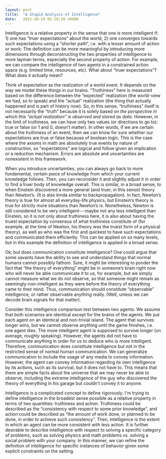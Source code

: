 ```yaml
---
layout: post
title:  "A Stupid Analysis of Intelligence"
date:   2021-10-14 02:18:19 +0400
---
```


Intelligence is a relative property in the sense that one is more intelligent if: 1) one has “truer expectations” about the world, 2) one converges towards such expectations using a “shorter path”, i.e. with a lesser amount of action or work. The definition can be more meaningful by introducing more dimensions through deconstructing the two properties of intelligence to more layman terms, especially the second property of action. For example, we can compare the intelligence of two agents in a constrained action space (e.g. limited time, resources, etc). What about “truer expectations”? What does it actually mean?

Think of expectation as the realization of a world event. It depends on the way we model these things in our brains. “Truthiness” here is measured based on the difference between the “expected” realization (the world-view we had, so to speak) and the “actual” realization (the thing that actually happened and is part of history now). So, in this sense, “truthiness” itself is _not_ necessarily the “truth” because it is solely based on *the perspective in which this “actual realization” is observed and stored as data*. However, in the limit of truthiness, we can have only two values (or directions to go to): true or false (or 1 and 0, doesn’t matter). In other words, if we are certain about the truthiness of an event, then we can know for sure whether our expectations are true or false because of boolean logic. This is the case where the axioms in math are absolutely true events by nature of construction, so "expectations" are logical and follow given an implication or a reduction mechanism. Errors are absolute and uncertainties are nonexistent in this framework.

When you introduce uncertainties, you can always go back to more fundamental, certain piece of knowledge from which your current knowledge follows. Then, you can reconsider it and slightly adjust it in order to find a truer body of knowledge overall. This is similar, in a broad sense, to when Einstein discovered a more general (and truer, in this sense) theory than Newton’s. (It is also kinda similar to backpropagation). In fact, Newton’s theory is true for almost all everyday-life physics, but Einstein’s theory is true for strictly more situations than Newton’s is. Nonetheless, Newton is still considered to be very intelligent---maybe not any less intelligent than Einstein, so it is not only about truthiness here, it is also about having the truest expectation by consensus of what truthiness constitute of (for example, at the time of Newton, his theory was the truest form of a physical theory), as well as who was the first and quickest to have such expectations and communicated them efficiently. This can be applied on so many levels, but in this example the definition of intelligence is applied in a broad sense.

Ok, but does communication constitute intelligence? One could argue that some savants have the ability to see and understand things that normal humans cannot possibly fathom. Sure, it might be interesting to ponder the fact that “the theory of everything” might be in someone’s brain right now who will never be able communicate it to us, for example, but we simply cannot measure what we do not observe, so that someone might remain as seemingly-non-intelligent as they were before the theory of everything came to their mind. Thus, communication should constitute “observable” intelligence, or rather observable anything really. (Well, unless we can decode brain signals for that matter).

Consider this intelligence comparison test between two agents. We assume that both scenarios are identical except for the brains of the agents. We put each agent on an identical and non-trivial island. The agent that survives longer wins, but we cannot observe anything until the game finishes, i.e. one agent dies. The more intelligent agent is supposed to survive longer (on average, roughly speaking). However, the agents did not have to communicate anything in order for us to deduce who is more intelligent. Therefore, communication does constitute intelligence but not in the restricted sense of normal human communication. We can generalize communication to include the usage of any media to convey information. However, the agent can convey information regarding its own intelligence by its actions, such as its survival, but it does not have to. This means that there are simple facts about the universe that we may never be able to observe, including the extreme intelligence of the guy who discovered the theory of everything in his garage but couldn’t convey it to anyone.

Intelligence is a complicated concept to define rigorously. I'm trying to define intelligence in the broadest sense possible as a relative property in terms of two quantities: truthiness and action. Truthiness could be described as the “consistency with respect to some prior knowledge”, and action could be described as “the amount of work done, or planned to be done, in order to achieve such consistency”. Then, intelligence is the extent in which an agent can be more consistent with less action. It is further desirable to describe intelligence with respect to solving a specific category of problems, such as solving physics and math problems vs. solving a social problem with your company. In this manner, we can refine the definition of intelligence for specific instances of behavior given some explicit constraints on the setting.